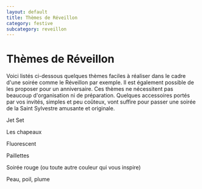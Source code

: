 ```yaml
---
layout: default
title: Thèmes de Réveillon
category: festive
subcategory: reveillon
---
```


# Thèmes de Réveillon

Voici listés ci-dessous quelques thèmes faciles à réaliser dans le cadre d'une soirée comme le Réveillon par exemple. Il est également possible de les proposer pour un anniversaire. Ces thèmes ne nécessitent pas beaucoup d'organisation ni de préparation. Quelques accessoires portés par vos invités, simples et peu coûteux, vont suffire pour passer une soirée de la Saint Sylvestre amusante et originale.

Jet Set

Les chapeaux

Fluorescent

Paillettes

Soirée rouge (ou toute autre couleur qui vous inspire)

Peau, poil, plume
